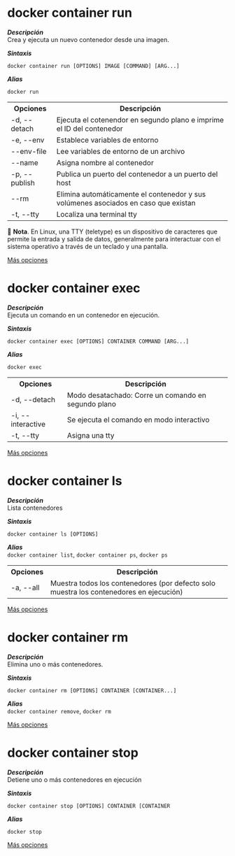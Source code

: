 # docker container run

***Descripción***  
Crea y ejecuta un nuevo contenedor desde una imagen.  

***Sintaxis***  
```
docker container run [OPTIONS] IMAGE [COMMAND] [ARG...]
```

***Alias***  
```
docker run
```

<table>
  <tr>
    <th>Opciones</th>
    <th>Descripción</th>
  </tr>
  <tr>
    <td>-d, --detach</td>
    <td>Ejecuta el cotenendor en segundo plano e imprime el ID del contenedor</td>
  </tr>
  <tr>
    <td>-e, --env</td>
    <td>Establece variables de entorno</td>
  </tr>
  <tr>
    <td>--env-file</td>
    <td>Lee variables de entorno de un archivo</td>
  </tr>
  <tr>
    <td>--name</td>
    <td>Asigna nombre al contenedor</td>
  </tr>
  <tr>
    <td>-p, --publish</td>
    <td>Publica un puerto del contenedor a un puerto del host</td>
  </tr>
  <tr>
    <td>--rm</td>
    <td>Elimina automáticamente el contenedor y sus volúmenes asociados en caso que existan</td>
  </tr>
  <tr>
    <td>-t, --tty</td>
    <td>Localiza una terminal tty</td>
  </tr>
</table>

📗 **Nota**. En Linux, una TTY (teletype) es un dispositivo de caracteres que permite la entrada y salida de datos, generalmente para interactuar con el sistema operativo a través de un teclado y una pantalla.  

[Más opciones](https://docs.docker.com/reference/cli/docker/container/run/)  

# docker container exec  

***Descripción***  
Ejecuta un comando en un contenedor en ejecución.  

***Sintaxis***  

```
docker container exec [OPTIONS] CONTAINER COMMAND [ARG...]
````

***Alias***  
```
docker exec
```

<table>
  <tr>
    <th>Opciones</th>
    <th>Descripción</th>
  </tr>
  <tr>
    <td>-d, --detach</td>
    <td>Modo desatachado: Corre un comando en segundo plano</td>
  </tr>
  <tr>
    <td>-i, --interactive</td>
    <td>Se ejecuta el comando en modo interactivo</td>
  </tr>
  <tr>
    <td>-t, --tty</td>
    <td>Asigna una tty</td>
  </tr>
</table>

[Más opciones](https://docs.docker.com/reference/cli/docker/container/exec/)  

# docker container ls

***Descripción***  
Lista contenedores  

***Sintaxis***
```
docker container ls [OPTIONS]
```

***Alias***  
`docker container list`, `docker container ps`, `docker ps`  

<table>
  <tr>
    <th>Opciones</th>
    <th>Descripción</th>
  </tr>
  <tr>
    <td>-a, --all</td>
    <td>Muestra todos los contenedores (por defecto solo muestra los contenedores en ejecución)</td>
  </tr>
</table>

[Más opciones](https://docs.docker.com/reference/cli/docker/container/ls/)  

# docker container rm  

***Descripción***    
Elimina uno o más contenedores.  

***Sintaxis***  
```
docker container rm [OPTIONS] CONTAINER [CONTAINER...]
```

***Alias***  
`docker container remove`, `docker rm` 

[Más opciones](https://docs.docker.com/reference/cli/docker/container/rm/)  

# docker container stop  

***Descripción***  
Detiene uno o más contenedores en ejecución  

***Sintaxis***  
```
docker container stop [OPTIONS] CONTAINER [CONTAINER
```

***Alias***

```
docker stop
```

[Más opciones](https://docs.docker.com/reference/cli/docker/container/stop/)  






